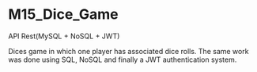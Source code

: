 # M15_Dice_Game
API Rest(MySQL + NoSQL + JWT)

Dices game in which one player has associated dice rolls.
The same work was done using SQL, NoSQL and finally a JWT authentication system.
